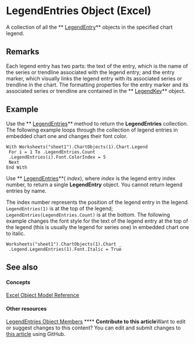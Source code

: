
# LegendEntries Object (Excel)

A collection of all the  ** [LegendEntry](ebe8c35c-87b4-11e6-0675-b8bcc8c668a5.md)** objects in the specified chart legend.


## Remarks

 Each legend entry has two parts: the text of the entry, which is the name of the series or trendline associated with the legend entry; and the entry marker, which visually links the legend entry with its associated series or trendline in the chart. The formatting properties for the entry marker and its associated series or trendline are contained in the ** [LegendKey](2d806a8f-2fed-e6f6-bb76-7339fa692cbb.md)** object.


## Example

Use the  ** [LegendEntries](6b20827c-7196-e1d7-485f-954b0ea90f58.md)** method to return the **LegendEntries** collection. The following example loops through the collection of legend entries in embedded chart one and changes their font color.


```
With Worksheets("sheet1").ChartObjects(1).Chart.Legend 
 For i = 1 To .LegendEntries.Count 
 .LegendEntries(i).Font.ColorIndex = 5 
 Next 
End With
```

Use  ** [LegendEntries](6b20827c-7196-e1d7-485f-954b0ea90f58.md)**( _index_), where  _index_ is the legend entry index number, to return a single **LegendEntry** object. You cannot return legend entries by name.



The index number represents the position of the legend entry in the legend.  `LegendEntries(1)` is at the top of the legend; `LegendEntries(LegendEntries.Count)` is at the bottom. The following example changes the font style for the text of the legend entry at the top of the legend (this is usually the legend for series one) in embedded chart one to italic.




```
Worksheets("sheet1").ChartObjects(1).Chart _ 
 .Legend.LegendEntries(1).Font.Italic = True
```


## See also


#### Concepts


 [Excel Object Model Reference](11ea8598-8a20-92d5-f98b-0da04263bf2c.md)
#### Other resources


 [LegendEntries Object Members](dddeca68-d207-60af-9c16-afe670851a08.md)
****   **Contribute to this article**Want to edit or suggest changes to this content? You can edit and submit changes to  [this article](https://github.com/jhershey00/VBA_Excel_Test/OpenXMLCon/articles/51d98149-b90b-432b-7771-0815a0e89655.md) using GitHub.

